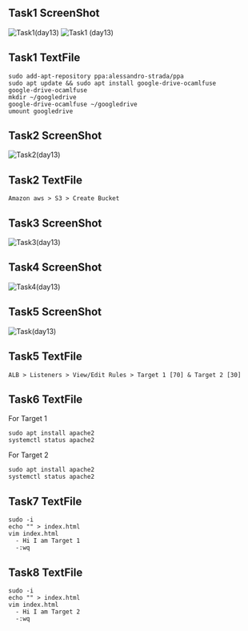 ## Task1 ScreenShot ##



![Task1(day13)](https://user-images.githubusercontent.com/68742521/122744353-85bb1800-d2a5-11eb-8ce3-7553400225e6.png)
![Task1 (day13)](https://user-images.githubusercontent.com/68742521/122744332-82c02780-d2a5-11eb-8929-ca999152855a.png)




## Task1 TextFile ##



```
sudo add-apt-repository ppa:alessandro-strada/ppa
sudo apt update && sudo apt install google-drive-ocamlfuse
google-drive-ocamlfuse
mkdir ~/googledrive
google-drive-ocamlfuse ~/googledrive
umount googledrive
```



## Task2 ScreenShot ##



![Task2(day13)](https://user-images.githubusercontent.com/68742521/122745751-f0b91e80-d2a6-11eb-80a6-ecb1c0df3344.png)




## Task2 TextFile ##



```
Amazon aws > S3 > Create Bucket
```



## Task3 ScreenShot ##



![Task3(day13)](https://user-images.githubusercontent.com/68742521/122747153-5954cb00-d2a8-11eb-9e83-74b5e6e6a182.png)



## Task4 ScreenShot



![Task4(day13)](https://user-images.githubusercontent.com/68742521/122747379-9faa2a00-d2a8-11eb-8a7f-affb69902846.png)




## Task5 ScreenShot ##



![Task(day13)](https://user-images.githubusercontent.com/68742521/122235412-4d998b00-cedb-11eb-9640-24dd3a8a893b.png)




## Task5 TextFile ##



```
ALB > Listeners > View/Edit Rules > Target 1 [70] & Target 2 [30]
```



## Task6 TextFile ##



For Target 1
```
sudo apt install apache2
systemctl status apache2
```
For Target 2
``` 
sudo apt install apache2
systemctl status apache2
```



## Task7 TextFile ##



```
sudo -i
echo "" > index.html
vim index.html
  - Hi I am Target 1
  -:wq
```



## Task8 TextFile ##



```
sudo -i
echo "" > index.html
vim index.html
  - Hi I am Target 2
  -:wq
```


